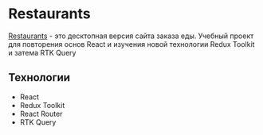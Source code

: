 # Restaurants

[Restaurants](https://harpeng.github.io/ServiceFood/) - это десктопная версия сайта заказа еды. Учебный проект для повторения основ React и изучения новой технологии Redux Toolkit и затема RTK Query

## Технологии
* React
* Redux Toolkit
* React Router
* RTK Query